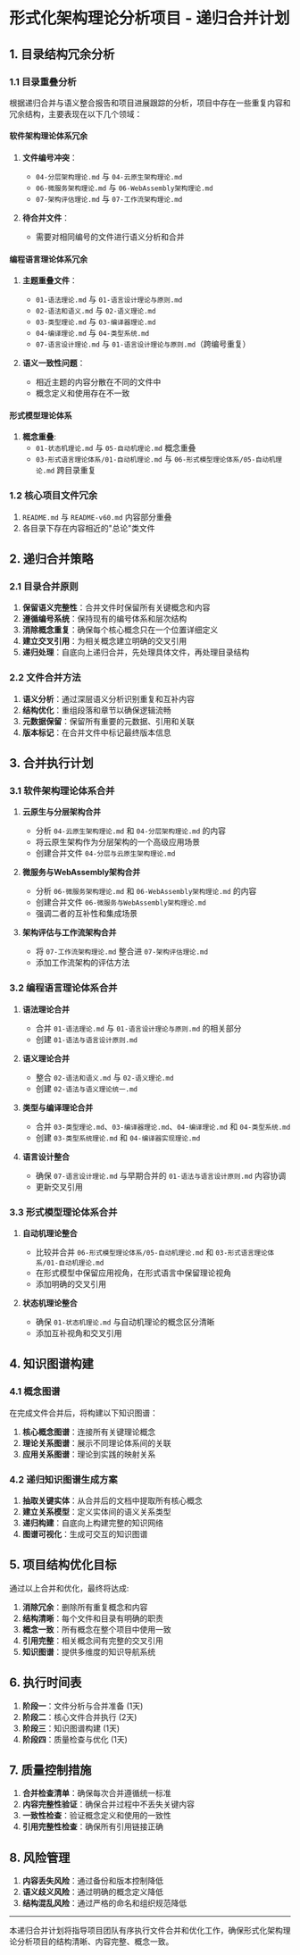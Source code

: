 # 形式化架构理论分析项目 - 递归合并计划

## 1. 目录结构冗余分析

### 1.1 目录重叠分析

根据递归合并与语义整合报告和项目进展跟踪的分析，项目中存在一些重复内容和冗余结构，主要表现在以下几个领域：

#### 软件架构理论体系冗余

1. **文件编号冲突**：
   - `04-分层架构理论.md` 与 `04-云原生架构理论.md`
   - `06-微服务架构理论.md` 与 `06-WebAssembly架构理论.md`
   - `07-架构评估理论.md` 与 `07-工作流架构理论.md`

2. **待合并文件**：
   - 需要对相同编号的文件进行语义分析和合并

#### 编程语言理论体系冗余

1. **主题重叠文件**：
   - `01-语法理论.md` 与 `01-语言设计理论与原则.md`
   - `02-语法和语义.md` 与 `02-语义理论.md`
   - `03-类型理论.md` 与 `03-编译器理论.md`
   - `04-编译理论.md` 与 `04-类型系统.md`
   - `07-语言设计理论.md` 与 `01-语言设计理论与原则.md`（跨编号重复）

2. **语义一致性问题**：
   - 相近主题的内容分散在不同的文件中
   - 概念定义和使用存在不一致

#### 形式模型理论体系

1. **概念重叠**:
   - `01-状态机理论.md` 与 `05-自动机理论.md` 概念重叠
   - `03-形式语言理论体系/01-自动机理论.md` 与 `06-形式模型理论体系/05-自动机理论.md` 跨目录重复

### 1.2 核心项目文件冗余

1. `README.md` 与 `README-v60.md` 内容部分重叠
2. 各目录下存在内容相近的"总论"类文件

## 2. 递归合并策略

### 2.1 目录合并原则

1. **保留语义完整性**：合并文件时保留所有关键概念和内容
2. **遵循编号系统**：保持现有的编号体系和层次结构
3. **消除概念重复**：确保每个核心概念只在一个位置详细定义
4. **建立交叉引用**：为相关概念建立明确的交叉引用
5. **递归处理**：自底向上递归合并，先处理具体文件，再处理目录结构

### 2.2 文件合并方法

1. **语义分析**：通过深层语义分析识别重复和互补内容
2. **结构优化**：重组段落和章节以确保逻辑流畅
3. **元数据保留**：保留所有重要的元数据、引用和关联
4. **版本标记**：在合并文件中标记最终版本信息

## 3. 合并执行计划

### 3.1 软件架构理论体系合并

1. **云原生与分层架构合并**
   - 分析 `04-云原生架构理论.md` 和 `04-分层架构理论.md` 的内容
   - 将云原生架构作为分层架构的一个高级应用场景
   - 创建合并文件 `04-分层与云原生架构理论.md`

2. **微服务与WebAssembly架构合并**
   - 分析 `06-微服务架构理论.md` 和 `06-WebAssembly架构理论.md` 的内容
   - 创建合并文件 `06-微服务与WebAssembly架构理论.md`
   - 强调二者的互补性和集成场景

3. **架构评估与工作流架构合并**
   - 将 `07-工作流架构理论.md` 整合进 `07-架构评估理论.md`
   - 添加工作流架构的评估方法

### 3.2 编程语言理论体系合并

1. **语法理论合并**
   - 合并 `01-语法理论.md` 与 `01-语言设计理论与原则.md` 的相关部分
   - 创建 `01-语法与语言设计原则.md`

2. **语义理论合并**
   - 整合 `02-语法和语义.md` 与 `02-语义理论.md`
   - 创建 `02-语法与语义理论统一.md`

3. **类型与编译理论合并**
   - 合并 `03-类型理论.md`、`03-编译器理论.md`、`04-编译理论.md` 和 `04-类型系统.md`
   - 创建 `03-类型系统理论.md` 和 `04-编译器实现理论.md`

4. **语言设计整合**
   - 确保 `07-语言设计理论.md` 与早期合并的 `01-语法与语言设计原则.md` 内容协调
   - 更新交叉引用

### 3.3 形式模型理论体系合并

1. **自动机理论整合**
   - 比较并合并 `06-形式模型理论体系/05-自动机理论.md` 和 `03-形式语言理论体系/01-自动机理论.md`
   - 在形式模型中保留应用视角，在形式语言中保留理论视角
   - 添加明确的交叉引用

2. **状态机理论整合**
   - 确保 `01-状态机理论.md` 与自动机理论的概念区分清晰
   - 添加互补视角和交叉引用

## 4. 知识图谱构建

### 4.1 概念图谱

在完成文件合并后，将构建以下知识图谱：

1. **核心概念图谱**：连接所有关键理论概念
2. **理论关系图谱**：展示不同理论体系间的关联
3. **应用关系图谱**：理论到实践的映射关系

### 4.2 递归知识图谱生成方案

1. **抽取关键实体**：从合并后的文档中提取所有核心概念
2. **建立关系模型**：定义实体间的语义关系类型
3. **递归构建**：自底向上构建完整的知识网络
4. **图谱可视化**：生成可交互的知识图谱

## 5. 项目结构优化目标

通过以上合并和优化，最终将达成:

1. **消除冗余**：删除所有重复概念和内容
2. **结构清晰**：每个文件和目录有明确的职责
3. **概念一致**：所有概念在整个项目中使用一致
4. **引用完整**：相关概念间有完整的交叉引用
5. **知识图谱**：提供多维度的知识导航系统

## 6. 执行时间表

1. **阶段一**：文件分析与合并准备 (1天)
2. **阶段二**：核心文件合并执行 (2天)
3. **阶段三**：知识图谱构建 (1天)
4. **阶段四**：质量检查与优化 (1天)

## 7. 质量控制措施

1. **合并检查清单**：确保每次合并遵循统一标准
2. **内容完整性验证**：确保合并过程中不丢失关键内容
3. **一致性检查**：验证概念定义和使用的一致性
4. **引用完整性检查**：确保所有引用链接正确

## 8. 风险管理

1. **内容丢失风险**：通过备份和版本控制降低
2. **语义歧义风险**：通过明确的概念定义降低
3. **结构混乱风险**：通过严格的命名和组织规范降低

---

本递归合并计划将指导项目团队有序执行文件合并和优化工作，确保形式化架构理论分析项目的结构清晰、内容完整、概念一致。
